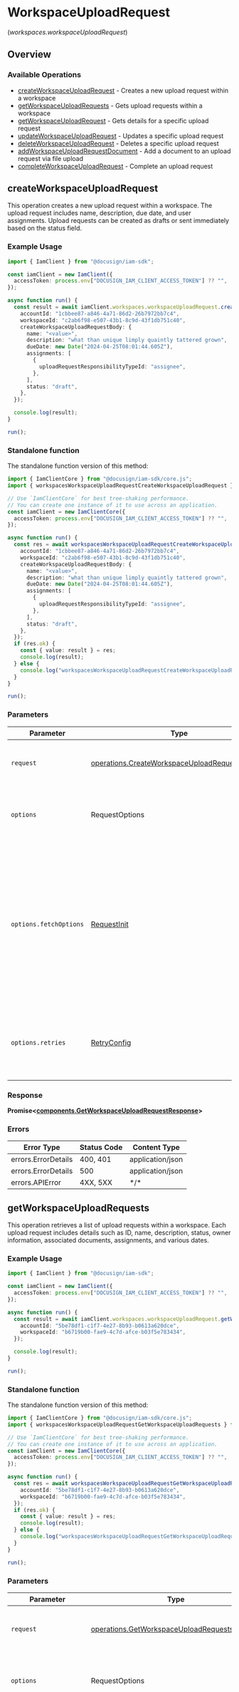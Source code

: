 # WorkspaceUploadRequest
(*workspaces.workspaceUploadRequest*)

## Overview

### Available Operations

* [createWorkspaceUploadRequest](#createworkspaceuploadrequest) - Creates a new upload request within a workspace
* [getWorkspaceUploadRequests](#getworkspaceuploadrequests) - Gets upload requests within a workspace
* [getWorkspaceUploadRequest](#getworkspaceuploadrequest) - Gets details for a specific upload request
* [updateWorkspaceUploadRequest](#updateworkspaceuploadrequest) - Updates a specific upload request
* [deleteWorkspaceUploadRequest](#deleteworkspaceuploadrequest) - Deletes a specific upload request
* [addWorkspaceUploadRequestDocument](#addworkspaceuploadrequestdocument) - Add a document to an upload request via file upload
* [completeWorkspaceUploadRequest](#completeworkspaceuploadrequest) - Complete an upload request

## createWorkspaceUploadRequest

This operation creates a new upload request within a workspace. The upload request includes name, description, due date, and user assignments. Upload requests can be created as drafts or sent immediately based on the status field.

### Example Usage

<!-- UsageSnippet language="typescript" operationID="createWorkspaceUploadRequest" method="post" path="/v1/accounts/{accountId}/workspaces/{workspaceId}/upload-requests" -->
```typescript
import { IamClient } from "@docusign/iam-sdk";

const iamClient = new IamClient({
  accessToken: process.env["DOCUSIGN_IAM_CLIENT_ACCESS_TOKEN"] ?? "",
});

async function run() {
  const result = await iamClient.workspaces.workspaceUploadRequest.createWorkspaceUploadRequest({
    accountId: "1cbbee87-a846-4a71-86d2-26b7972bb7c4",
    workspaceId: "c2ab6f98-e507-43b1-8c9d-43f1db751c40",
    createWorkspaceUploadRequestBody: {
      name: "<value>",
      description: "what than unique limply quaintly tattered grown",
      dueDate: new Date("2024-04-25T08:01:44.605Z"),
      assignments: [
        {
          uploadRequestResponsibilityTypeId: "assignee",
        },
      ],
      status: "draft",
    },
  });

  console.log(result);
}

run();
```

### Standalone function

The standalone function version of this method:

```typescript
import { IamClientCore } from "@docusign/iam-sdk/core.js";
import { workspacesWorkspaceUploadRequestCreateWorkspaceUploadRequest } from "@docusign/iam-sdk/funcs/workspacesWorkspaceUploadRequestCreateWorkspaceUploadRequest.js";

// Use `IamClientCore` for best tree-shaking performance.
// You can create one instance of it to use across an application.
const iamClient = new IamClientCore({
  accessToken: process.env["DOCUSIGN_IAM_CLIENT_ACCESS_TOKEN"] ?? "",
});

async function run() {
  const res = await workspacesWorkspaceUploadRequestCreateWorkspaceUploadRequest(iamClient, {
    accountId: "1cbbee87-a846-4a71-86d2-26b7972bb7c4",
    workspaceId: "c2ab6f98-e507-43b1-8c9d-43f1db751c40",
    createWorkspaceUploadRequestBody: {
      name: "<value>",
      description: "what than unique limply quaintly tattered grown",
      dueDate: new Date("2024-04-25T08:01:44.605Z"),
      assignments: [
        {
          uploadRequestResponsibilityTypeId: "assignee",
        },
      ],
      status: "draft",
    },
  });
  if (res.ok) {
    const { value: result } = res;
    console.log(result);
  } else {
    console.log("workspacesWorkspaceUploadRequestCreateWorkspaceUploadRequest failed:", res.error);
  }
}

run();
```

### Parameters

| Parameter                                                                                                                                                                      | Type                                                                                                                                                                           | Required                                                                                                                                                                       | Description                                                                                                                                                                    |
| ------------------------------------------------------------------------------------------------------------------------------------------------------------------------------ | ------------------------------------------------------------------------------------------------------------------------------------------------------------------------------ | ------------------------------------------------------------------------------------------------------------------------------------------------------------------------------ | ------------------------------------------------------------------------------------------------------------------------------------------------------------------------------ |
| `request`                                                                                                                                                                      | [operations.CreateWorkspaceUploadRequestRequest](../../models/operations/createworkspaceuploadrequestrequest.md)                                                               | :heavy_check_mark:                                                                                                                                                             | The request object to use for the request.                                                                                                                                     |
| `options`                                                                                                                                                                      | RequestOptions                                                                                                                                                                 | :heavy_minus_sign:                                                                                                                                                             | Used to set various options for making HTTP requests.                                                                                                                          |
| `options.fetchOptions`                                                                                                                                                         | [RequestInit](https://developer.mozilla.org/en-US/docs/Web/API/Request/Request#options)                                                                                        | :heavy_minus_sign:                                                                                                                                                             | Options that are passed to the underlying HTTP request. This can be used to inject extra headers for examples. All `Request` options, except `method` and `body`, are allowed. |
| `options.retries`                                                                                                                                                              | [RetryConfig](../../lib/utils/retryconfig.md)                                                                                                                                  | :heavy_minus_sign:                                                                                                                                                             | Enables retrying HTTP requests under certain failure conditions.                                                                                                               |

### Response

**Promise\<[components.GetWorkspaceUploadRequestResponse](../../models/components/getworkspaceuploadrequestresponse.md)\>**

### Errors

| Error Type          | Status Code         | Content Type        |
| ------------------- | ------------------- | ------------------- |
| errors.ErrorDetails | 400, 401            | application/json    |
| errors.ErrorDetails | 500                 | application/json    |
| errors.APIError     | 4XX, 5XX            | \*/\*               |

## getWorkspaceUploadRequests

This operation retrieves a list of upload requests within a workspace. Each upload request includes details such as ID, name, description, status, owner information, associated documents, assignments, and various dates.

### Example Usage

<!-- UsageSnippet language="typescript" operationID="getWorkspaceUploadRequests" method="get" path="/v1/accounts/{accountId}/workspaces/{workspaceId}/upload-requests" -->
```typescript
import { IamClient } from "@docusign/iam-sdk";

const iamClient = new IamClient({
  accessToken: process.env["DOCUSIGN_IAM_CLIENT_ACCESS_TOKEN"] ?? "",
});

async function run() {
  const result = await iamClient.workspaces.workspaceUploadRequest.getWorkspaceUploadRequests({
    accountId: "5be78df1-c1f7-4e27-8b93-b0613a620dce",
    workspaceId: "b6719b00-fae9-4c7d-afce-b03f5e783434",
  });

  console.log(result);
}

run();
```

### Standalone function

The standalone function version of this method:

```typescript
import { IamClientCore } from "@docusign/iam-sdk/core.js";
import { workspacesWorkspaceUploadRequestGetWorkspaceUploadRequests } from "@docusign/iam-sdk/funcs/workspacesWorkspaceUploadRequestGetWorkspaceUploadRequests.js";

// Use `IamClientCore` for best tree-shaking performance.
// You can create one instance of it to use across an application.
const iamClient = new IamClientCore({
  accessToken: process.env["DOCUSIGN_IAM_CLIENT_ACCESS_TOKEN"] ?? "",
});

async function run() {
  const res = await workspacesWorkspaceUploadRequestGetWorkspaceUploadRequests(iamClient, {
    accountId: "5be78df1-c1f7-4e27-8b93-b0613a620dce",
    workspaceId: "b6719b00-fae9-4c7d-afce-b03f5e783434",
  });
  if (res.ok) {
    const { value: result } = res;
    console.log(result);
  } else {
    console.log("workspacesWorkspaceUploadRequestGetWorkspaceUploadRequests failed:", res.error);
  }
}

run();
```

### Parameters

| Parameter                                                                                                                                                                      | Type                                                                                                                                                                           | Required                                                                                                                                                                       | Description                                                                                                                                                                    |
| ------------------------------------------------------------------------------------------------------------------------------------------------------------------------------ | ------------------------------------------------------------------------------------------------------------------------------------------------------------------------------ | ------------------------------------------------------------------------------------------------------------------------------------------------------------------------------ | ------------------------------------------------------------------------------------------------------------------------------------------------------------------------------ |
| `request`                                                                                                                                                                      | [operations.GetWorkspaceUploadRequestsRequest](../../models/operations/getworkspaceuploadrequestsrequest.md)                                                                   | :heavy_check_mark:                                                                                                                                                             | The request object to use for the request.                                                                                                                                     |
| `options`                                                                                                                                                                      | RequestOptions                                                                                                                                                                 | :heavy_minus_sign:                                                                                                                                                             | Used to set various options for making HTTP requests.                                                                                                                          |
| `options.fetchOptions`                                                                                                                                                         | [RequestInit](https://developer.mozilla.org/en-US/docs/Web/API/Request/Request#options)                                                                                        | :heavy_minus_sign:                                                                                                                                                             | Options that are passed to the underlying HTTP request. This can be used to inject extra headers for examples. All `Request` options, except `method` and `body`, are allowed. |
| `options.retries`                                                                                                                                                              | [RetryConfig](../../lib/utils/retryconfig.md)                                                                                                                                  | :heavy_minus_sign:                                                                                                                                                             | Enables retrying HTTP requests under certain failure conditions.                                                                                                               |

### Response

**Promise\<[components.GetWorkspaceUploadRequestsResponse](../../models/components/getworkspaceuploadrequestsresponse.md)\>**

### Errors

| Error Type          | Status Code         | Content Type        |
| ------------------- | ------------------- | ------------------- |
| errors.ErrorDetails | 400, 401            | application/json    |
| errors.ErrorDetails | 500                 | application/json    |
| errors.APIError     | 4XX, 5XX            | \*/\*               |

## getWorkspaceUploadRequest

This operation retrieves details about a specific upload request within a workspace. The response includes comprehensive information about the upload request including status, assigned users, associated documents, owner details, and various dates.

### Example Usage

<!-- UsageSnippet language="typescript" operationID="getWorkspaceUploadRequest" method="get" path="/v1/accounts/{accountId}/workspaces/{workspaceId}/upload-requests/{uploadRequestId}" -->
```typescript
import { IamClient } from "@docusign/iam-sdk";

const iamClient = new IamClient({
  accessToken: process.env["DOCUSIGN_IAM_CLIENT_ACCESS_TOKEN"] ?? "",
});

async function run() {
  const result = await iamClient.workspaces.workspaceUploadRequest.getWorkspaceUploadRequest({
    accountId: "7c24b49f-1dcd-49f1-be71-5b7d65118ca4",
    workspaceId: "0d068551-32a6-491f-8107-a554d3760bc6",
    uploadRequestId: "291c9759-17f1-4e96-8db4-c006050dc1c8",
  });

  console.log(result);
}

run();
```

### Standalone function

The standalone function version of this method:

```typescript
import { IamClientCore } from "@docusign/iam-sdk/core.js";
import { workspacesWorkspaceUploadRequestGetWorkspaceUploadRequest } from "@docusign/iam-sdk/funcs/workspacesWorkspaceUploadRequestGetWorkspaceUploadRequest.js";

// Use `IamClientCore` for best tree-shaking performance.
// You can create one instance of it to use across an application.
const iamClient = new IamClientCore({
  accessToken: process.env["DOCUSIGN_IAM_CLIENT_ACCESS_TOKEN"] ?? "",
});

async function run() {
  const res = await workspacesWorkspaceUploadRequestGetWorkspaceUploadRequest(iamClient, {
    accountId: "7c24b49f-1dcd-49f1-be71-5b7d65118ca4",
    workspaceId: "0d068551-32a6-491f-8107-a554d3760bc6",
    uploadRequestId: "291c9759-17f1-4e96-8db4-c006050dc1c8",
  });
  if (res.ok) {
    const { value: result } = res;
    console.log(result);
  } else {
    console.log("workspacesWorkspaceUploadRequestGetWorkspaceUploadRequest failed:", res.error);
  }
}

run();
```

### Parameters

| Parameter                                                                                                                                                                      | Type                                                                                                                                                                           | Required                                                                                                                                                                       | Description                                                                                                                                                                    |
| ------------------------------------------------------------------------------------------------------------------------------------------------------------------------------ | ------------------------------------------------------------------------------------------------------------------------------------------------------------------------------ | ------------------------------------------------------------------------------------------------------------------------------------------------------------------------------ | ------------------------------------------------------------------------------------------------------------------------------------------------------------------------------ |
| `request`                                                                                                                                                                      | [operations.GetWorkspaceUploadRequestRequest](../../models/operations/getworkspaceuploadrequestrequest.md)                                                                     | :heavy_check_mark:                                                                                                                                                             | The request object to use for the request.                                                                                                                                     |
| `options`                                                                                                                                                                      | RequestOptions                                                                                                                                                                 | :heavy_minus_sign:                                                                                                                                                             | Used to set various options for making HTTP requests.                                                                                                                          |
| `options.fetchOptions`                                                                                                                                                         | [RequestInit](https://developer.mozilla.org/en-US/docs/Web/API/Request/Request#options)                                                                                        | :heavy_minus_sign:                                                                                                                                                             | Options that are passed to the underlying HTTP request. This can be used to inject extra headers for examples. All `Request` options, except `method` and `body`, are allowed. |
| `options.retries`                                                                                                                                                              | [RetryConfig](../../lib/utils/retryconfig.md)                                                                                                                                  | :heavy_minus_sign:                                                                                                                                                             | Enables retrying HTTP requests under certain failure conditions.                                                                                                               |

### Response

**Promise\<[components.GetWorkspaceUploadRequestResponse](../../models/components/getworkspaceuploadrequestresponse.md)\>**

### Errors

| Error Type          | Status Code         | Content Type        |
| ------------------- | ------------------- | ------------------- |
| errors.ErrorDetails | 400, 401            | application/json    |
| errors.ErrorDetails | 500                 | application/json    |
| errors.APIError     | 4XX, 5XX            | \*/\*               |

## updateWorkspaceUploadRequest

This operation updates a specific upload request within a workspace. Only draft upload requests can be edited. The editable fields are name, description, due date, and status. Status changes are restricted - only transitions from draft to in_progress are allowed. Attempting to update a non-draft upload request will result in an INVALID_STATUS error. Attempting an invalid status change will result in an INVALID_STATUS_CHANGE error.

### Example Usage

<!-- UsageSnippet language="typescript" operationID="updateWorkspaceUploadRequest" method="put" path="/v1/accounts/{accountId}/workspaces/{workspaceId}/upload-requests/{uploadRequestId}" -->
```typescript
import { IamClient } from "@docusign/iam-sdk";

const iamClient = new IamClient({
  accessToken: process.env["DOCUSIGN_IAM_CLIENT_ACCESS_TOKEN"] ?? "",
});

async function run() {
  const result = await iamClient.workspaces.workspaceUploadRequest.updateWorkspaceUploadRequest({
    accountId: "caf60771-df4b-4068-9ca5-0e088e4b6ebc",
    workspaceId: "da4b7335-e975-49b8-9307-923a86c3b10f",
    uploadRequestId: "5d8c2cfe-7346-46e3-a188-681b6aadfcc3",
    updateWorkspaceUploadRequestBody: {
      name: "<value>",
      description: "at providence phew furthermore save digitize than how circa never",
      status: "overdue",
      dueDate: "<value>",
    },
  });

  console.log(result);
}

run();
```

### Standalone function

The standalone function version of this method:

```typescript
import { IamClientCore } from "@docusign/iam-sdk/core.js";
import { workspacesWorkspaceUploadRequestUpdateWorkspaceUploadRequest } from "@docusign/iam-sdk/funcs/workspacesWorkspaceUploadRequestUpdateWorkspaceUploadRequest.js";

// Use `IamClientCore` for best tree-shaking performance.
// You can create one instance of it to use across an application.
const iamClient = new IamClientCore({
  accessToken: process.env["DOCUSIGN_IAM_CLIENT_ACCESS_TOKEN"] ?? "",
});

async function run() {
  const res = await workspacesWorkspaceUploadRequestUpdateWorkspaceUploadRequest(iamClient, {
    accountId: "caf60771-df4b-4068-9ca5-0e088e4b6ebc",
    workspaceId: "da4b7335-e975-49b8-9307-923a86c3b10f",
    uploadRequestId: "5d8c2cfe-7346-46e3-a188-681b6aadfcc3",
    updateWorkspaceUploadRequestBody: {
      name: "<value>",
      description: "at providence phew furthermore save digitize than how circa never",
      status: "overdue",
      dueDate: "<value>",
    },
  });
  if (res.ok) {
    const { value: result } = res;
    console.log(result);
  } else {
    console.log("workspacesWorkspaceUploadRequestUpdateWorkspaceUploadRequest failed:", res.error);
  }
}

run();
```

### Parameters

| Parameter                                                                                                                                                                      | Type                                                                                                                                                                           | Required                                                                                                                                                                       | Description                                                                                                                                                                    |
| ------------------------------------------------------------------------------------------------------------------------------------------------------------------------------ | ------------------------------------------------------------------------------------------------------------------------------------------------------------------------------ | ------------------------------------------------------------------------------------------------------------------------------------------------------------------------------ | ------------------------------------------------------------------------------------------------------------------------------------------------------------------------------ |
| `request`                                                                                                                                                                      | [operations.UpdateWorkspaceUploadRequestRequest](../../models/operations/updateworkspaceuploadrequestrequest.md)                                                               | :heavy_check_mark:                                                                                                                                                             | The request object to use for the request.                                                                                                                                     |
| `options`                                                                                                                                                                      | RequestOptions                                                                                                                                                                 | :heavy_minus_sign:                                                                                                                                                             | Used to set various options for making HTTP requests.                                                                                                                          |
| `options.fetchOptions`                                                                                                                                                         | [RequestInit](https://developer.mozilla.org/en-US/docs/Web/API/Request/Request#options)                                                                                        | :heavy_minus_sign:                                                                                                                                                             | Options that are passed to the underlying HTTP request. This can be used to inject extra headers for examples. All `Request` options, except `method` and `body`, are allowed. |
| `options.retries`                                                                                                                                                              | [RetryConfig](../../lib/utils/retryconfig.md)                                                                                                                                  | :heavy_minus_sign:                                                                                                                                                             | Enables retrying HTTP requests under certain failure conditions.                                                                                                               |

### Response

**Promise\<[components.GetWorkspaceUploadRequestResponse](../../models/components/getworkspaceuploadrequestresponse.md)\>**

### Errors

| Error Type          | Status Code         | Content Type        |
| ------------------- | ------------------- | ------------------- |
| errors.ErrorDetails | 400, 401            | application/json    |
| errors.ErrorDetails | 500                 | application/json    |
| errors.APIError     | 4XX, 5XX            | \*/\*               |

## deleteWorkspaceUploadRequest

This operation deletes a specific upload request within a workspace. Upload requests cannot be deleted if they are complete or have associated documents.

### Example Usage

<!-- UsageSnippet language="typescript" operationID="deleteWorkspaceUploadRequest" method="delete" path="/v1/accounts/{accountId}/workspaces/{workspaceId}/upload-requests/{uploadRequestId}" -->
```typescript
import { IamClient } from "@docusign/iam-sdk";

const iamClient = new IamClient({
  accessToken: process.env["DOCUSIGN_IAM_CLIENT_ACCESS_TOKEN"] ?? "",
});

async function run() {
  await iamClient.workspaces.workspaceUploadRequest.deleteWorkspaceUploadRequest({
    accountId: "4911c672-2369-401a-b334-65cc19aa9316",
    workspaceId: "1886fee0-c032-4423-a512-78c15992cb4d",
    uploadRequestId: "81d3b642-96bd-4b5e-822b-5a5ebc552ab2",
  });


}

run();
```

### Standalone function

The standalone function version of this method:

```typescript
import { IamClientCore } from "@docusign/iam-sdk/core.js";
import { workspacesWorkspaceUploadRequestDeleteWorkspaceUploadRequest } from "@docusign/iam-sdk/funcs/workspacesWorkspaceUploadRequestDeleteWorkspaceUploadRequest.js";

// Use `IamClientCore` for best tree-shaking performance.
// You can create one instance of it to use across an application.
const iamClient = new IamClientCore({
  accessToken: process.env["DOCUSIGN_IAM_CLIENT_ACCESS_TOKEN"] ?? "",
});

async function run() {
  const res = await workspacesWorkspaceUploadRequestDeleteWorkspaceUploadRequest(iamClient, {
    accountId: "4911c672-2369-401a-b334-65cc19aa9316",
    workspaceId: "1886fee0-c032-4423-a512-78c15992cb4d",
    uploadRequestId: "81d3b642-96bd-4b5e-822b-5a5ebc552ab2",
  });
  if (res.ok) {
    const { value: result } = res;
    
  } else {
    console.log("workspacesWorkspaceUploadRequestDeleteWorkspaceUploadRequest failed:", res.error);
  }
}

run();
```

### Parameters

| Parameter                                                                                                                                                                      | Type                                                                                                                                                                           | Required                                                                                                                                                                       | Description                                                                                                                                                                    |
| ------------------------------------------------------------------------------------------------------------------------------------------------------------------------------ | ------------------------------------------------------------------------------------------------------------------------------------------------------------------------------ | ------------------------------------------------------------------------------------------------------------------------------------------------------------------------------ | ------------------------------------------------------------------------------------------------------------------------------------------------------------------------------ |
| `request`                                                                                                                                                                      | [operations.DeleteWorkspaceUploadRequestRequest](../../models/operations/deleteworkspaceuploadrequestrequest.md)                                                               | :heavy_check_mark:                                                                                                                                                             | The request object to use for the request.                                                                                                                                     |
| `options`                                                                                                                                                                      | RequestOptions                                                                                                                                                                 | :heavy_minus_sign:                                                                                                                                                             | Used to set various options for making HTTP requests.                                                                                                                          |
| `options.fetchOptions`                                                                                                                                                         | [RequestInit](https://developer.mozilla.org/en-US/docs/Web/API/Request/Request#options)                                                                                        | :heavy_minus_sign:                                                                                                                                                             | Options that are passed to the underlying HTTP request. This can be used to inject extra headers for examples. All `Request` options, except `method` and `body`, are allowed. |
| `options.retries`                                                                                                                                                              | [RetryConfig](../../lib/utils/retryconfig.md)                                                                                                                                  | :heavy_minus_sign:                                                                                                                                                             | Enables retrying HTTP requests under certain failure conditions.                                                                                                               |

### Response

**Promise\<void\>**

### Errors

| Error Type          | Status Code         | Content Type        |
| ------------------- | ------------------- | ------------------- |
| errors.ErrorDetails | 400, 401            | application/json    |
| errors.ErrorDetails | 500                 | application/json    |
| errors.APIError     | 4XX, 5XX            | \*/\*               |

## addWorkspaceUploadRequestDocument

This operation adds a document to a specific upload request within a workspace via file upload. The file is passed in the request body as multipart/form-data. The file name is used as the document name.

### Example Usage

<!-- UsageSnippet language="typescript" operationID="addWorkspaceUploadRequestDocument" method="post" path="/v1/accounts/{accountId}/workspaces/{workspaceId}/upload-requests/{uploadRequestId}/documents" -->
```typescript
import { IamClient } from "@docusign/iam-sdk";

const iamClient = new IamClient({
  accessToken: process.env["DOCUSIGN_IAM_CLIENT_ACCESS_TOKEN"] ?? "",
});

async function run() {
  const result = await iamClient.workspaces.workspaceUploadRequest.addWorkspaceUploadRequestDocument({
    accountId: "8b599acd-faa6-4529-b5ad-02f99b937198",
    workspaceId: "4cbc6785-7806-4970-8bca-94d8b557bc6e",
    uploadRequestId: "a1972622-e272-42d7-9477-b2574b1da2ae",
  });

  console.log(result);
}

run();
```

### Standalone function

The standalone function version of this method:

```typescript
import { IamClientCore } from "@docusign/iam-sdk/core.js";
import { workspacesWorkspaceUploadRequestAddWorkspaceUploadRequestDocument } from "@docusign/iam-sdk/funcs/workspacesWorkspaceUploadRequestAddWorkspaceUploadRequestDocument.js";

// Use `IamClientCore` for best tree-shaking performance.
// You can create one instance of it to use across an application.
const iamClient = new IamClientCore({
  accessToken: process.env["DOCUSIGN_IAM_CLIENT_ACCESS_TOKEN"] ?? "",
});

async function run() {
  const res = await workspacesWorkspaceUploadRequestAddWorkspaceUploadRequestDocument(iamClient, {
    accountId: "8b599acd-faa6-4529-b5ad-02f99b937198",
    workspaceId: "4cbc6785-7806-4970-8bca-94d8b557bc6e",
    uploadRequestId: "a1972622-e272-42d7-9477-b2574b1da2ae",
  });
  if (res.ok) {
    const { value: result } = res;
    console.log(result);
  } else {
    console.log("workspacesWorkspaceUploadRequestAddWorkspaceUploadRequestDocument failed:", res.error);
  }
}

run();
```

### Parameters

| Parameter                                                                                                                                                                      | Type                                                                                                                                                                           | Required                                                                                                                                                                       | Description                                                                                                                                                                    |
| ------------------------------------------------------------------------------------------------------------------------------------------------------------------------------ | ------------------------------------------------------------------------------------------------------------------------------------------------------------------------------ | ------------------------------------------------------------------------------------------------------------------------------------------------------------------------------ | ------------------------------------------------------------------------------------------------------------------------------------------------------------------------------ |
| `request`                                                                                                                                                                      | [operations.AddWorkspaceUploadRequestDocumentRequest](../../models/operations/addworkspaceuploadrequestdocumentrequest.md)                                                     | :heavy_check_mark:                                                                                                                                                             | The request object to use for the request.                                                                                                                                     |
| `options`                                                                                                                                                                      | RequestOptions                                                                                                                                                                 | :heavy_minus_sign:                                                                                                                                                             | Used to set various options for making HTTP requests.                                                                                                                          |
| `options.fetchOptions`                                                                                                                                                         | [RequestInit](https://developer.mozilla.org/en-US/docs/Web/API/Request/Request#options)                                                                                        | :heavy_minus_sign:                                                                                                                                                             | Options that are passed to the underlying HTTP request. This can be used to inject extra headers for examples. All `Request` options, except `method` and `body`, are allowed. |
| `options.retries`                                                                                                                                                              | [RetryConfig](../../lib/utils/retryconfig.md)                                                                                                                                  | :heavy_minus_sign:                                                                                                                                                             | Enables retrying HTTP requests under certain failure conditions.                                                                                                               |

### Response

**Promise\<[components.AddWorkspaceUploadRequestDocumentResponse](../../models/components/addworkspaceuploadrequestdocumentresponse.md)\>**

### Errors

| Error Type          | Status Code         | Content Type        |
| ------------------- | ------------------- | ------------------- |
| errors.ErrorDetails | 400, 401            | application/json    |
| errors.ErrorDetails | 500                 | application/json    |
| errors.APIError     | 4XX, 5XX            | \*/\*               |

## completeWorkspaceUploadRequest

This operation completes a specific upload request within a workspace and is intended to be called by the user completing the upload request. Only upload requests that are in progress can be completed.

### Example Usage

<!-- UsageSnippet language="typescript" operationID="completeWorkspaceUploadRequest" method="post" path="/v1/accounts/{accountId}/workspaces/{workspaceId}/upload-requests/{uploadRequestId}/actions/complete" -->
```typescript
import { IamClient } from "@docusign/iam-sdk";

const iamClient = new IamClient({
  accessToken: process.env["DOCUSIGN_IAM_CLIENT_ACCESS_TOKEN"] ?? "",
});

async function run() {
  await iamClient.workspaces.workspaceUploadRequest.completeWorkspaceUploadRequest({
    accountId: "66e3adbf-237a-4dc6-a239-f5b562487126",
    workspaceId: "d44b9cea-0e4e-45ec-8c2f-4e0ce9729584",
    uploadRequestId: "ecdb900d-7e60-4a2c-8e83-0252dc622fcb",
  });


}

run();
```

### Standalone function

The standalone function version of this method:

```typescript
import { IamClientCore } from "@docusign/iam-sdk/core.js";
import { workspacesWorkspaceUploadRequestCompleteWorkspaceUploadRequest } from "@docusign/iam-sdk/funcs/workspacesWorkspaceUploadRequestCompleteWorkspaceUploadRequest.js";

// Use `IamClientCore` for best tree-shaking performance.
// You can create one instance of it to use across an application.
const iamClient = new IamClientCore({
  accessToken: process.env["DOCUSIGN_IAM_CLIENT_ACCESS_TOKEN"] ?? "",
});

async function run() {
  const res = await workspacesWorkspaceUploadRequestCompleteWorkspaceUploadRequest(iamClient, {
    accountId: "66e3adbf-237a-4dc6-a239-f5b562487126",
    workspaceId: "d44b9cea-0e4e-45ec-8c2f-4e0ce9729584",
    uploadRequestId: "ecdb900d-7e60-4a2c-8e83-0252dc622fcb",
  });
  if (res.ok) {
    const { value: result } = res;
    
  } else {
    console.log("workspacesWorkspaceUploadRequestCompleteWorkspaceUploadRequest failed:", res.error);
  }
}

run();
```

### Parameters

| Parameter                                                                                                                                                                      | Type                                                                                                                                                                           | Required                                                                                                                                                                       | Description                                                                                                                                                                    |
| ------------------------------------------------------------------------------------------------------------------------------------------------------------------------------ | ------------------------------------------------------------------------------------------------------------------------------------------------------------------------------ | ------------------------------------------------------------------------------------------------------------------------------------------------------------------------------ | ------------------------------------------------------------------------------------------------------------------------------------------------------------------------------ |
| `request`                                                                                                                                                                      | [operations.CompleteWorkspaceUploadRequestRequest](../../models/operations/completeworkspaceuploadrequestrequest.md)                                                           | :heavy_check_mark:                                                                                                                                                             | The request object to use for the request.                                                                                                                                     |
| `options`                                                                                                                                                                      | RequestOptions                                                                                                                                                                 | :heavy_minus_sign:                                                                                                                                                             | Used to set various options for making HTTP requests.                                                                                                                          |
| `options.fetchOptions`                                                                                                                                                         | [RequestInit](https://developer.mozilla.org/en-US/docs/Web/API/Request/Request#options)                                                                                        | :heavy_minus_sign:                                                                                                                                                             | Options that are passed to the underlying HTTP request. This can be used to inject extra headers for examples. All `Request` options, except `method` and `body`, are allowed. |
| `options.retries`                                                                                                                                                              | [RetryConfig](../../lib/utils/retryconfig.md)                                                                                                                                  | :heavy_minus_sign:                                                                                                                                                             | Enables retrying HTTP requests under certain failure conditions.                                                                                                               |

### Response

**Promise\<void\>**

### Errors

| Error Type          | Status Code         | Content Type        |
| ------------------- | ------------------- | ------------------- |
| errors.ErrorDetails | 400, 401            | application/json    |
| errors.ErrorDetails | 500                 | application/json    |
| errors.APIError     | 4XX, 5XX            | \*/\*               |